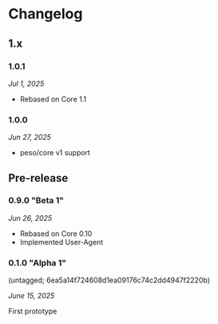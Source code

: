 # Changelog

## 1.x

### 1.0.1

*Jul 1, 2025*

* Rebased on Core 1.1

### 1.0.0

*Jun 27, 2025*

* peso/core v1 support

## Pre-release

### 0.9.0 "Beta 1"

*Jun 26, 2025*

* Rebased on Core 0.10
* Implemented User-Agent

### 0.1.0 "Alpha 1"

(untagged; 6ea5a14f724608d1ea09176c74c2dd4947f2220b)

*June 15, 2025*

First prototype

